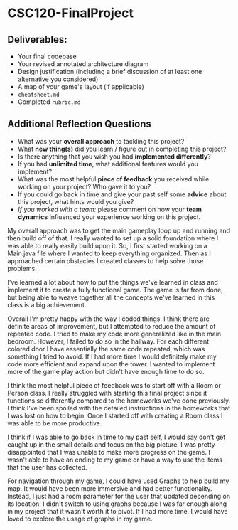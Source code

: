 # CSC120-FinalProject

## Deliverables:
 - Your final codebase
 - Your revised annotated architecture diagram
 - Design justification (including a brief discussion of at least one alternative you considered)
 - A map of your game's layout (if applicable)
 - `cheatsheet.md`
 - Completed `rubric.md`
  
## Additional Reflection Questions
 - What was your **overall approach** to tackling this project?
 - What **new thing(s)** did you learn / figure out in completing this project?
 - Is there anything that you wish you had **implemented differently**?
 - If you had **unlimited time**, what additional features would you implement?
 - What was the most helpful **piece of feedback** you received while working on your project? Who gave it to you?
 - If you could go back in time and give your past self some **advice** about this project, what hints would you give?
 - _If you worked with a team:_ please comment on how your **team dynamics** influenced your experience working on this project.

My overall approach was to get the main gameplay loop up and running and then build off of that. I really wanted to set up a solid foundation where I was able to really easily build upon it. So, I first started working on a Main.java file where I wanted to keep everything organized. Then as I approached certain obstacles I created classes to help solve those problems. 

I've learned a lot about how to put the things we've learned in class and implement it to create a fully functional game. The game is far from done, but being able to weave together all the concepts we've learned in this class is a big achievement. 

Overall I'm pretty happy with the way I coded things. I think there are definite areas of improvement, but I attempted to reduce the amount of repeated code. I tried to make my code more generalized like in the main bedroom. However, I failed to do so in the hallway. For each different colored door I have essentially the same code repeated, which was something I tried to avoid. If I had more time I would definitely make my code more efficient and expand upon the tower. I wanted to implement more of the game play action but didn't have enough time to do so. 

I think the most helpful piece of feedback was to start off with a Room or Person class. I really struggled with starting this final project since it functions so differently compared to the homeworks we've done previously. I think I've been spoiled with the detailed instructions in the homeworks that I was lost on how to begin. Once I started off with creating a Room class I was able to be more productive. 

I think if I was able to go back in time to my past self, I would say don't get caught up in the small details and focus on the big picture. I was pretty disappointed that I was unable to make more progress on the game. I wasn't able to have an ending to my game or have a way to use the items that the user has collected. 

For navigation through my game, I could have used Graphs to help build my map. It would have been more immersive and had better functionality. Instead, I just had a room parameter for the user that updated depending on its location. I didn't switch to using graphs because I was far enough along in my project that it wasn't worth it to pivot. If I had more time, I would have loved to explore the usage of graphs in my game. 